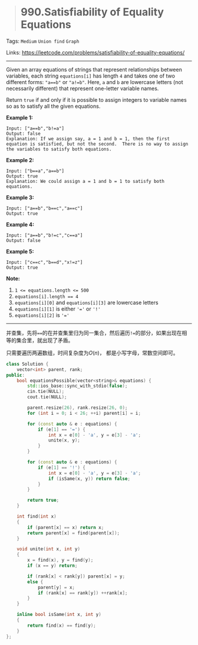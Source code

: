 > # 990.Satisfiability of Equality Equations

Tags: `Medium` `Union find` `Graph`

Links: https://leetcode.com/problems/satisfiability-of-equality-equations/

------

Given an array equations of strings that represent relationships between variables, each string `equations[i]` has length `4` and takes one of two different forms: `"a==b"` or `"a!=b"`. Here, `a` and `b` are lowercase letters (not necessarily different) that represent one-letter variable names.

Return `true` if and only if it is possible to assign integers to variable names so as to satisfy all the given equations.

 



**Example 1:**

```
Input: ["a==b","b!=a"]
Output: false
Explanation: If we assign say, a = 1 and b = 1, then the first equation is satisfied, but not the second.  There is no way to assign the variables to satisfy both equations.
```

**Example 2:**

```
Input: ["b==a","a==b"]
Output: true
Explanation: We could assign a = 1 and b = 1 to satisfy both equations.
```

**Example 3:**

```
Input: ["a==b","b==c","a==c"]
Output: true
```

**Example 4:**

```
Input: ["a==b","b!=c","c==a"]
Output: false
```

**Example 5:**

```
Input: ["c==c","b==d","x!=z"]
Output: true
```

 

**Note:**

1. `1 <= equations.length <= 500`
2. `equations[i].length == 4`
3. `equations[i][0]` and `equations[i][3]` are lowercase letters
4. `equations[i][1]` is either `'='` or `'!'`
5. `equations[i][2]` is `'='`

------

并查集，先将`==`的在并查集里归为同一集合，然后遍历`!=`的部分，如果出现在相等的集合里，就出现了矛盾。

只需要遍历两遍数组，时间复杂度为$O(n)$， 都是小写字母，常数空间即可。

```c++
class Solution {
	vector<int> parent, rank;
public:
    bool equationsPossible(vector<string>& equations) {
        std::ios_base::sync_with_stdio(false);
		cin.tie(NULL);
		cout.tie(NULL);

		parent.resize(26), rank.resize(26, 0);
		for (int i = 0; i < 26; ++i) parent[i] = i;

		for (const auto & e : equations) {
			if (e[1] == '=') {
				int x = e[0] - 'a', y = e[3] - 'a';
				unite(x, y);
			}
		}

		for (const auto & e : equations) {
			if (e[1] == '!') {
				int x = e[0] - 'a', y = e[3] - 'a';
				if (isSame(x, y)) return false;
			}
		}

		return true;
    }

    int find(int x)
    {
    	if (parent[x] == x) return x;
    	return parent[x] = find(parent[x]);
    }

    void unite(int x, int y)
    {
    	x = find(x), y = find(y);
    	if (x == y) return;

    	if (rank[x] < rank[y]) parent[x] = y;
    	else {
    		parent[y] = x;
    		if (rank[x] == rank[y]) ++rank[x];
    	}
    }

    inline bool isSame(int x, int y)
    {
    	return find(x) == find(y);
    }
};
```

